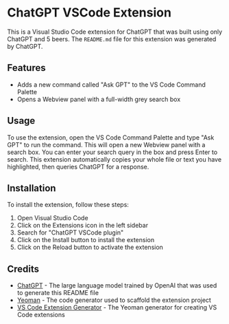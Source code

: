 # ChatGPT VSCode Extension

This is a Visual Studio Code extension for ChatGPT that was built using only ChatGPT and 5 beers.
The `README.md` file for this extension was generated by ChatGPT.

## Features

- Adds a new command called "Ask GPT" to the VS Code Command Palette
- Opens a Webview panel with a full-width grey search box

## Usage

To use the extension, open the VS Code Command Palette and type "Ask GPT" to run the command. This will open a new Webview panel with a search box. You can enter your search query in the box and press Enter to search.
This extension automatically copies your whole file or text you have highlighted, then queries ChatGPT for a response.

## Installation

To install the extension, follow these steps:

1. Open Visual Studio Code
2. Click on the Extensions icon in the left sidebar
3. Search for "ChatGPT VSCode plugin"
4. Click on the Install button to install the extension
5. Click on the Reload button to activate the extension

## Credits

- [ChatGPT](https://www.openai.com/products/chatgpt/) - The large language model trained by OpenAI that was used to generate this README file
- [Yeoman](https://yeoman.io/) - The code generator used to scaffold the extension project
- [VS Code Extension Generator](https://github.com/Microsoft/vscode-generator-code) - The Yeoman generator for creating VS Code extensions
